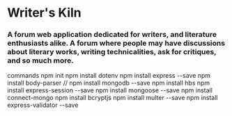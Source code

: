 # Writer's Kiln

### A forum web application dedicated for writers, and literature enthusiasts alike. A forum where people may have discussions about literary works, writing technicalities, ask for critiques, and so much more.

commands
npm init
npm install dotenv
npm install express --save
npm install body-parser
// npm install mongodb --save
npm install hbs
npm install express-session --save
npm install mongoose --save
npm install connect-mongo
npm install bcryptjs
npm install multer --save
npm install express-validator --save
